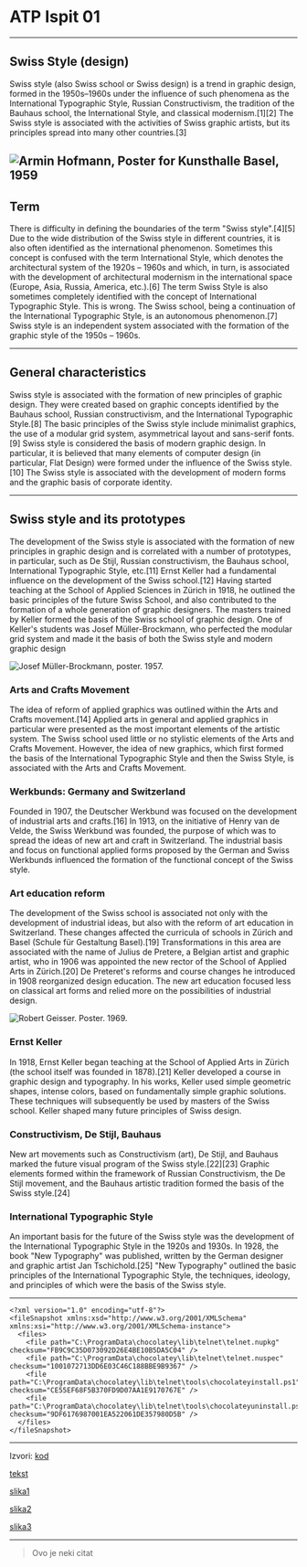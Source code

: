 # ATP Ispit 01

---

## Swiss Style (design)

Swiss style (also Swiss school or Swiss design) is a trend in graphic design, formed in the 1950s–1960s under the influence of such phenomena as the International Typographic Style, Russian Constructivism, the tradition of the Bauhaus school, the International Style, and classical modernism.[1][2] The Swiss style is associated with the activities of Swiss graphic artists, but its principles spread into many other countries.[3]

![Armin Hofmann, Poster for Kunsthalle Basel, 1959](https://upload.wikimedia.org/wikipedia/commons/thumb/3/30/1959_-_Kunsthalle_Basel_-_4_Bildhauer.jpg/300px-1959_-_Kunsthalle_Basel_-_4_Bildhauer.jpg)
---

## Term

There is difficulty in defining the boundaries of the term "Swiss style".[4][5] Due to the wide distribution of the Swiss style in different countries, it is also often identified as the international phenomenon. Sometimes this concept is confused with the term International Style, which denotes the architectural system of the 1920s – 1960s and which, in turn, is associated with the development of architectural modernism in the international space (Europe, Asia, Russia, America, etc.).[6] The term Swiss Style is also sometimes completely identified with the concept of International Typographic Style. This is wrong. The Swiss school, being a continuation of the International Typographic Style, is an autonomous phenomenon.[7] Swiss style is an independent system associated with the formation of the graphic style of the 1950s – 1960s.

---

## General characteristics

Swiss style is associated with the formation of new principles of graphic design. They were created based on graphic concepts identified by the Bauhaus school, Russian constructivism, and the International Typographic Style.[8] The basic principles of the Swiss style include minimalist graphics, the use of a modular grid system, asymmetrical layout and sans-serif fonts.[9] Swiss style is considered the basis of modern graphic design. In particular, it is believed that many elements of computer design (in particular, Flat Design) were formed under the influence of the Swiss style.[10] The Swiss style is associated with the development of modern forms and the graphic basis of corporate identity.

---

## Swiss style and its prototypes

The development of the Swiss style is associated with the formation of new principles in graphic design and is correlated with a number of prototypes, in particular, such as De Stijl, Russian constructivism, the Bauhaus school, International Typographic Style, etc.[11] Ernst Keller had a fundamental influence on the development of the Swiss school.[12] Having started teaching at the School of Applied Sciences in Zürich in 1918, he outlined the basic principles of the future Swiss School, and also contributed to the formation of a whole generation of graphic designers. The masters trained by Keller formed the basis of the Swiss school of graphic design. One of Keller's students was Josef Müller-Brockmann, who perfected the modular grid system and made it the basis of both the Swiss style and modern graphic design

![Josef Müller-Brockmann, poster. 1957.](https://upload.wikimedia.org/wikipedia/commons/thumb/4/41/Josef_M%C3%BCller-Brockmann_1957.jpg/220px-Josef_M%C3%BCller-Brockmann_1957.jpg)

### Arts and Crafts Movement

The idea of reform of applied graphics was outlined within the Arts and Crafts movement.[14] Applied arts in general and applied graphics in particular were presented as the most important elements of the artistic system. The Swiss school used little or no stylistic elements of the Arts and Crafts Movement. However, the idea of new graphics, which first formed the basis of the International Typographic Style and then the Swiss Style, is associated with the Arts and Crafts Movement.

### Werkbunds: Germany and Switzerland

Founded in 1907, the Deutscher Werkbund was focused on the development of industrial arts and crafts.[16] In 1913, on the initiative of Henry van de Velde, the Swiss Werkbund was founded, the purpose of which was to spread the ideas of new art and craft in Switzerland. The industrial basis and focus on functional applied forms proposed by the German and Swiss Werkbunds influenced the formation of the functional concept of the Swiss style.

### Art education reform

The development of the Swiss school is associated not only with the development of industrial ideas, but also with the reform of art education in Switzerland. These changes affected the curricula of schools in Zürich and Basel (Schule für Gestaltung Basel).[19] Transformations in this area are associated with the name of Julius de Pretere, a Belgian artist and graphic artist, who in 1906 was appointed the new rector of the School of Applied Arts in Zürich.[20] De Preteret's reforms and course changes he introduced in 1908 reorganized design education. The new art education focused less on classical art forms and relied more on the possibilities of industrial design.

![Robert Geisser. Poster. 1969.](https://upload.wikimedia.org/wikipedia/commons/thumb/7/75/Geisser_Plakat_Mohrenball_1969.jpg/280px-Geisser_Plakat_Mohrenball_1969.jpg)

### Ernst Keller

In 1918, Ernst Keller began teaching at the School of Applied Arts in Zürich (the school itself was founded in 1878).[21] Keller developed a course in graphic design and typography. In his works, Keller used simple geometric shapes, intense colors, based on fundamentally simple graphic solutions. These techniques will subsequently be used by masters of the Swiss school. Keller shaped many future principles of Swiss design.

### Constructivism, De Stijl, Bauhaus

New art movements such as Constructivism (art), De Stijl, and Bauhaus marked the future visual program of the Swiss style.[22][23] Graphic elements formed within the framework of Russian Constructivism, the De Stijl movement, and the Bauhaus artistic tradition formed the basis of the Swiss style.[24]

### International Typographic Style

An important basis for the future of the Swiss style was the development of the International Typographic Style in the 1920s and 1930s. In 1928, the book "New Typography" was published, written by the German designer and graphic artist Jan Tschichold.[25] "New Typography" outlined the basic principles of the International Typographic Style, the techniques, ideology, and principles of which were the basis of the Swiss style.

---

```
<?xml version="1.0" encoding="utf-8"?>
<fileSnapshot xmlns:xsd="http://www.w3.org/2001/XMLSchema" xmlns:xsi="http://www.w3.org/2001/XMLSchema-instance">
  <files>
    <file path="C:\ProgramData\chocolatey\lib\telnet\telnet.nupkg" checksum="FB9C9C35D073092D26E4BE10B5DA5C04" />
    <file path="C:\ProgramData\chocolatey\lib\telnet\telnet.nuspec" checksum="1001072713DD6E03C46C188BBE9B9367" />
    <file path="C:\ProgramData\chocolatey\lib\telnet\tools\chocolateyinstall.ps1" checksum="CE55EF68F5B370FD9D07AA1E9170767E" />
    <file path="C:\ProgramData\chocolatey\lib\telnet\tools\chocolateyuninstall.ps1" checksum="9DF6176987001EA522061DE357980D5B" />
  </files>
</fileSnapshot>
```
---

Izvori:
[kod](https://gist.github.com/discover)

[tekst](https://en.wikipedia.org/wiki/Swiss_Style_(design))

[slika1](https://upload.wikimedia.org/wikipedia/commons/thumb/3/30/1959_-_Kunsthalle_Basel_-_4_Bildhauer.jpg/300px-1959_-_Kunsthalle_Basel_-_4_Bildhauer.jpg)

[slika2](https://upload.wikimedia.org/wikipedia/commons/thumb/4/41/Josef_M%C3%BCller-Brockmann_1957.jpg/220px-Josef_M%C3%BCller-Brockmann_1957.jpg)

[slika3](https://upload.wikimedia.org/wikipedia/commons/thumb/7/75/Geisser_Plakat_Mohrenball_1969.jpg/280px-Geisser_Plakat_Mohrenball_1969.jpg)

---

> Ovo je neki citat


